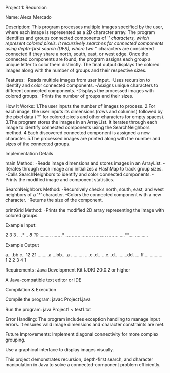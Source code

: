 Project 1: Recursion

Name: Alexa Mercado

Description: This program processes multiple images specified by the user, where each image is represented as a 2D character array. 
The program identifies and groups connected components of '*' characters, which represent colored pixels. It recursively searches for
connected components using depth-first search (DFS), where two '*' characters are considered connected if they share a north, south, east,
or west edge. Once the connected components are found, the program assigns each group a unique letter to color them distinctly. The final 
output displays the colored images along with the number of groups and their respective sizes.

Features:
-Reads multiple images from user input.
-Uses recursion to identify and color connected components.
-Assigns unique characters to different connected components.
-Displays the processed images with colored groups.
-Prints the number of groups and their sizes.

How It Works:
1.The user inputs the number of images to process.
2.For each image, the user inputs its dimensions (rows and columns) followed by the pixel data ('*' for colored pixels and other characters for empty spaces).
3.The program stores the images in an ArrayList. It iterates through each image to identify connected components using the SearchNeighbors method.
4.Each discovered connected component is assigned a new character.
5.The processed images are printed along with the number and sizes of the connected groups.

Implementation Details

main Method: 
-Reads image dimensions and stores images in an ArrayList.
-Iterates through each image and initializes a HashMap to track group sizes.
-Calls SearchNeighbors to identify and color connected components.
-Prints the modified image and component statistics.

SearchNeighbors Method:
-Recursively checks north, south, east, and west neighbors of a '*' character.
-Colors the connected component with a new character.
-Returns the size of the component.

printGrid Method:
-Prints the modified 2D array representing the image with colored groups.

Example Input:

 2
 3 3
 *..
 .**
 *..
 8 10
 .........*
 ...**....*
 ..........
 ....*..*..
 ...*...*..
 .......**.
 ....**....
 ..........

Example Output

 a..
 .bb
 c..
 12
 21
 .........a
 ...bb....a
 ..........
 ....c..d..
 ...e...d..
 .......dd.
 ....ff....
 ..........
 1 2
 2 3
 4 1

Requirements:
Java Development Kit (JDK) 20.0.2 or higher

A Java-compatible text editor or IDE

Compilation & Execution

Compile the program:
javac Project1.java

Run the program:
java Project1 < test1.txt

Error Handling:
The program includes exception handling to manage input errors.
It ensures valid image dimensions and character constraints are met.

Future Improvements:
Implement diagonal connectivity for more complex grouping.

Use a graphical interface to display images visually.

This project demonstrates recursion, depth-first search, and character manipulation in Java to solve a connected-component problem efficiently.


